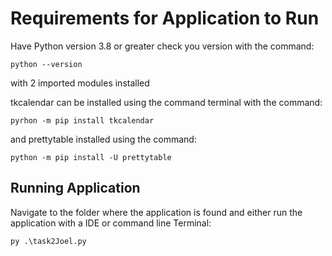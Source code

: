 # Requirements for Application to Run

Have Python version 3.8 or greater check you version with the command:

```
python --version
```


 with 2 imported modules installed

tkcalendar can be installed using the command terminal with the command:

```
pyrhon -m pip install tkcalendar
```



and prettytable installed using the command:

```
python -m pip install -U prettytable
```


## Running Application

Navigate to the folder where the application is found and either run the application with a IDE or command line Terminal:

```
py .\task2Joel.py
```
